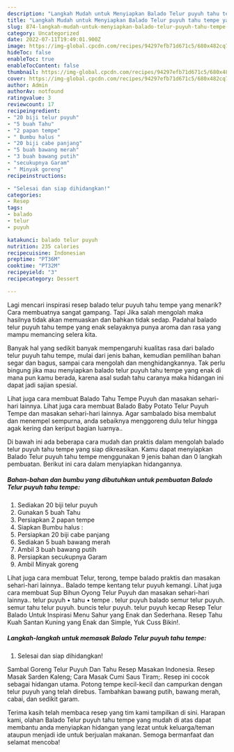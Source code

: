 ```yaml
---
description: "Langkah Mudah untuk Menyiapkan Balado Telur puyuh tahu tempe yang Lezat Sekali, Buat Buka Puasa}"
title: "Langkah Mudah untuk Menyiapkan Balado Telur puyuh tahu tempe yang Lezat Sekali, Buat Buka Puasa}"
slug: 874-langkah-mudah-untuk-menyiapkan-balado-telur-puyuh-tahu-tempe-yang-lezat-sekali-buat-buka-puasa
category: Uncategorized
date: 2022-07-11T19:49:01.900Z
image: https://img-global.cpcdn.com/recipes/94297efb71d671c5/680x482cq70/balado-telur-puyuh-tahu-tempe-foto-resep-utama.jpg
hideToc: false
enableToc: true
enableTocContent: false
thumbnail: https://img-global.cpcdn.com/recipes/94297efb71d671c5/680x482cq70/balado-telur-puyuh-tahu-tempe-foto-resep-utama.jpg
cover: https://img-global.cpcdn.com/recipes/94297efb71d671c5/680x482cq70/balado-telur-puyuh-tahu-tempe-foto-resep-utama.jpg
author: Admin
authorAv: notfound
ratingvalue: 3
reviewcount: 17
recipeingredient:
- "20 biji telur puyuh"
- "5 buah Tahu"
- "2 papan tempe"
- " Bumbu halus "
- "20 biji cabe panjang"
- "5 buah bawang merah"
- "3 buah bawang putih"
- "secukupnya Garam"
- " Minyak goreng"
recipeinstructions:

- "Selesai dan siap dihidangkan!"
categories:
- Resep
tags:
- balado
- telur
- puyuh

katakunci: balado telur puyuh 
nutrition: 235 calories
recipecuisine: Indonesian
preptime: "PT36M"
cooktime: "PT32M"
recipeyield: "3"
recipecategory: Dessert

---
```



Lagi mencari inspirasi resep balado telur puyuh tahu tempe yang menarik? Cara membuatnya sangat gampang. Tapi Jika salah mengolah maka hasilnya tidak akan memuaskan dan bahkan tidak sedap. Padahal balado telur puyuh tahu tempe yang enak selayaknya punya aroma dan rasa yang mampu memancing selera kita.


Banyak hal yang sedikit banyak mempengaruhi kualitas rasa dari balado telur puyuh tahu tempe, mulai dari jenis bahan, kemudian pemilihan bahan segar dan bagus, sampai cara mengolah dan menghidangkannya. Tak perlu bingung jika mau menyiapkan balado telur puyuh tahu tempe yang enak di mana pun kamu berada, karena asal sudah tahu caranya maka hidangan ini dapat jadi sajian spesial.

Lihat juga cara membuat Balado Tahu Tempe Puyuh dan masakan sehari-hari lainnya. Lihat juga cara membuat Balado Baby Potato Telur Puyuh Tempe dan masakan sehari-hari lainnya. Agar sambalado bisa membalut dan menempel sempurna, anda sebaiknya menggoreng dulu telur hingga agak kering dan keriput bagian luarnya..


Di bawah ini ada beberapa cara mudah dan praktis dalam mengolah balado telur puyuh tahu tempe yang siap dikreasikan. Kamu dapat menyiapkan Balado Telur puyuh tahu tempe menggunakan 9 jenis bahan dan 0 langkah pembuatan. Berikut ini cara dalam menyiapkan hidangannya.

<!--inarticleads1-->

##### Bahan-bahan dan bumbu yang dibutuhkan untuk pembuatan Balado Telur puyuh tahu tempe:

1. Sediakan 20 biji telur puyuh
1. Gunakan 5 buah Tahu
1. Persiapkan 2 papan tempe
1. Siapkan  Bumbu halus :
1. Persiapkan 20 biji cabe panjang
1. Sediakan 5 buah bawang merah
1. Ambil 3 buah bawang putih
1. Persiapkan secukupnya Garam
1. Ambil  Minyak goreng


Lihat juga cara membuat Telur, terong, tempe balado praktis dan masakan sehari-hari lainnya.. Balado tempe kentang telur puyuh kemangi. Lihat juga cara membuat Sup Bihun Oyong Telur Puyuh dan masakan sehari-hari lainnya.. telur puyuh • tahu • tempe . telur puyuh balado semur telur puyuh. semur tahu telur puyuh. buncis telur puyuh. telur puyuh kecap Resep Telur Balado Untuk Inspirasi Menu Sahur yang Enak dan Sederhana. Resep Tahu Kuah Santan Kuning yang Enak dan Simple, Yuk Cuss Bikin!. 

<!--inarticleads2-->

##### Langkah-langkah untuk memasak Balado Telur puyuh tahu tempe:


1. Selesai dan siap dihidangkan!

Sambal Goreng Telur Puyuh Dan Tahu Resep Masakan Indonesia. Resep Masak Sarden Kaleng; Cara Masak Cumi Saus Tiram;. Resep ini cocok sebagai hidangan utama. Potong tempe kecil-kecil dan campurkan dengan telur puyuh yang telah direbus. Tambahkan bawang putih, bawang merah, cabai, dan sedikit garam. 

Terima kasih telah membaca resep yang tim kami tampilkan di sini. Harapan kami, olahan Balado Telur puyuh tahu tempe yang mudah di atas dapat membantu anda menyiapkan hidangan yang lezat untuk keluarga/teman ataupun menjadi ide untuk berjualan makanan. Semoga bermanfaat dan selamat mencoba!
